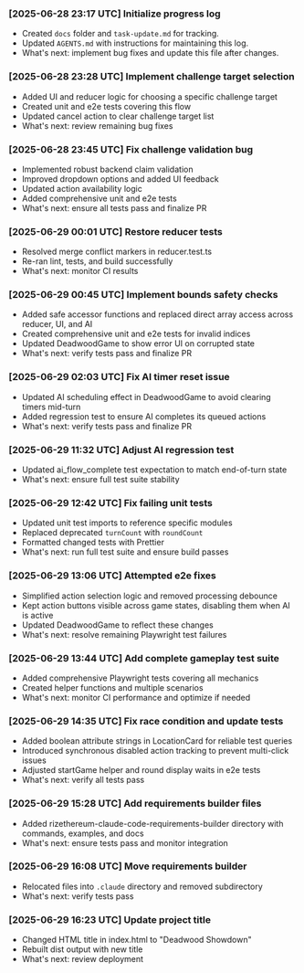 ### [2025-06-28 23:17 UTC] Initialize progress log

- Created `docs` folder and `task-update.md` for tracking.
- Updated `AGENTS.md` with instructions for maintaining this log.
- What's next: implement bug fixes and update this file after changes.

### [2025-06-28 23:28 UTC] Implement challenge target selection

- Added UI and reducer logic for choosing a specific challenge target
- Created unit and e2e tests covering this flow
- Updated cancel action to clear challenge target list
- What's next: review remaining bug fixes

### [2025-06-28 23:45 UTC] Fix challenge validation bug

- Implemented robust backend claim validation
- Improved dropdown options and added UI feedback
- Updated action availability logic
- Added comprehensive unit and e2e tests
- What's next: ensure all tests pass and finalize PR

### [2025-06-29 00:01 UTC] Restore reducer tests

- Resolved merge conflict markers in reducer.test.ts
- Re-ran lint, tests, and build successfully
- What's next: monitor CI results

### [2025-06-29 00:45 UTC] Implement bounds safety checks

- Added safe accessor functions and replaced direct array access across reducer, UI, and AI
- Created comprehensive unit and e2e tests for invalid indices
- Updated DeadwoodGame to show error UI on corrupted state
- What's next: verify tests pass and finalize PR

### [2025-06-29 02:03 UTC] Fix AI timer reset issue

- Updated AI scheduling effect in DeadwoodGame to avoid clearing timers mid-turn
- Added regression test to ensure AI completes its queued actions
- What's next: verify tests pass and finalize PR

### [2025-06-29 11:32 UTC] Adjust AI regression test

- Updated ai_flow_complete test expectation to match end-of-turn state
- What's next: ensure full test suite stability

### [2025-06-29 12:42 UTC] Fix failing unit tests

- Updated unit test imports to reference specific modules
- Replaced deprecated `turnCount` with `roundCount`
- Formatted changed tests with Prettier
- What's next: run full test suite and ensure build passes

### [2025-06-29 13:06 UTC] Attempted e2e fixes

- Simplified action selection logic and removed processing debounce
- Kept action buttons visible across game states, disabling them when AI is active
- Updated DeadwoodGame to reflect these changes
- What's next: resolve remaining Playwright test failures

### [2025-06-29 13:44 UTC] Add complete gameplay test suite

- Added comprehensive Playwright tests covering all mechanics
- Created helper functions and multiple scenarios
- What's next: monitor CI performance and optimize if needed

### [2025-06-29 14:35 UTC] Fix race condition and update tests

- Added boolean attribute strings in LocationCard for reliable test queries
- Introduced synchronous disabled action tracking to prevent multi-click issues
- Adjusted startGame helper and round display waits in e2e tests
- What's next: verify all tests pass

### [2025-06-29 15:28 UTC] Add requirements builder files

- Added rizethereum-claude-code-requirements-builder directory with commands, examples, and docs
- What's next: ensure tests pass and monitor integration

### [2025-06-29 16:08 UTC] Move requirements builder

- Relocated files into `.claude` directory and removed subdirectory
- What's next: verify tests pass

### [2025-06-29 16:23 UTC] Update project title

- Changed HTML title in index.html to "Deadwood Showdown"
- Rebuilt dist output with new title
- What's next: review deployment
